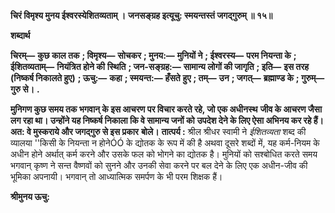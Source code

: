 **चिरं विमृश्य मुनय ईश्वरस्येशितव्यताम् ।** **जनसङ्ग्रह इत्यूचु: स्मयन्तस्तं जगद्गुरुम् ॥ १५॥** 

**शब्दार्थ** 

**चिरम्—** **कुछ काल तक** **; विमृश्य—** **सोचकर** **; मुनय:—** **मुनियों ने** **; ईश्वरस्य—** **परम नियन्ता के** **; ईशितव्यताम्—** **नियंत्रित होने की** **स्थिति** **; जन-सङ्ग्रह:—** **सामान्य लोगों की जागृति** **; इति—** **इस तरह (निष्कर्ष निकालते हुए)** **; ऊचु:—** **कहा** **; स्मयन्त:—** **हँसते** **हुए** **; तम्—** **उन** **; जगत्—** **ब्रह्माण्ड के** **; गुरुम्—** **गुरु से।** **.** 

**मुनिगण कुछ समय तक भगवान् के इस आचरण पर विचार करते रहे, जो एक अधीनस्थ** **जीव के आचरण जैसा लग रहा था। उन्होंने यह निष्कर्ष निकाला कि वे सामान्य जनों को** **उपदेश देने के लिए ऐसा अभिनय कर रहे हैं। अत: वे मुस्कराये और जगद्गुरु से इस प्रकार** **बोले।** **तात्पर्य :** श्रील श्रीधर स्वामी ने *ईशितव्यता* शब्द की व्यालया ''किसी के नियन्ता न होनेÓÓ के द्योतक के रूप में की है अथवा दूसरे शब्दों में, यह कर्म-नियम के अधीन होने अर्थात् कर्म करने और उसके फल को भोगने का द्योतक है। मुनियों को सश्बोधित करते समय भगवान् कृष्ण ने सन्त वैष्णवों को सुनने और उनकी सेवा करने पर बल देने के लिए एक अधीन-जीव की भूमिका अपनायी। भगवान् तो आध्यात्मिक समर्पण के भी परम शिक्षक हैं।  

**श्रीमुनय ऊचु:** 